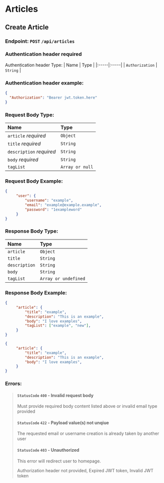 # Articles 

## Create Article

### Endpoint: `POST` `/api/articles`

### Authentication header required

 Authentication header Type: 
| Name | Type |
|:-----|:-----|
| `Authorization` | `String` |

### Authentication header example: 
```JSON
{
  "Authorization": "Bearer jwt.token.here"
}
```

### Request Body Type:

| Name | Type |
|:-----|:-----|
| `article` *required* | `Object` |
| `title` *required*| `String` |
| `description` *required*| `String` |
| `body` *required*| `String` |
| `tagList` | `Array or null` |

### Request Body Example:
```JSON 
{
     "user": {
         "username": "example",    
         "email": "example@example.example",
         "password": "1exampleword"
     }
} 
```
### Response Body Type:
| Name | Type |
|:-----|:-----|
| `article` | `Object` |
| `title` | `String` |
| `description` | `String` |
| `body` | `String` |
| `tagList` | `Array or undefined` |

### Response Body Example:
```JSON 
{
     "article": {
         "title": "example",    
         "description": "This is an example",    
         "body": "I love examples",
         "tagList": ["example", "new"],
     }
} 
```
```JSON 
{
     "article": {
         "title": "example",    
         "description": "This is an example",    
         "body": "I love examples",
     }
} 
```
### Errors:
> #### `StatusCode` `400` - Invalid request body
>
> Must provide required body content listed above or invalid email type provided
> #### `StatusCode` `422` - Payload value(s) not unqiue
>
> The requested email or username creation is already taken by another user 
> #### `StatusCode` `403` - Unauthorized
>
> This error will redirect user to homepage. 
>
> Authorization header not provided, Expired JWT token, Invalid JWT token
